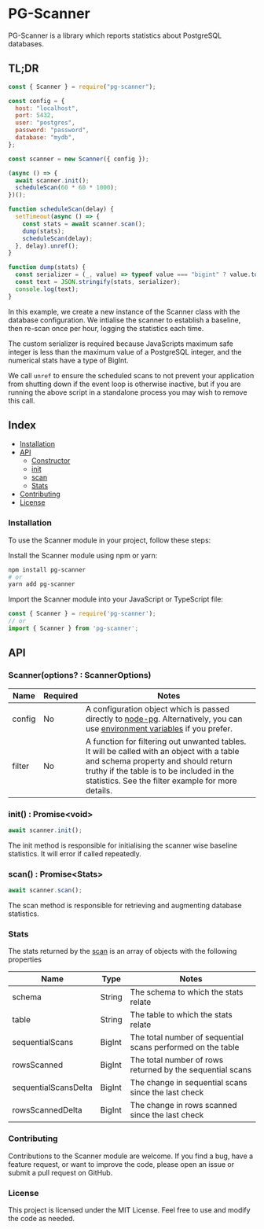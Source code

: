 # PG-Scanner

PG-Scanner is a library which reports statistics about PostgreSQL databases.

## TL;DR

```js
const { Scanner } = require("pg-scanner");

const config = {
  host: "localhost",
  port: 5432,
  user: "postgres",
  password: "password",
  database: "mydb",
};

const scanner = new Scanner({ config });

(async () => {
  await scanner.init();
  scheduleScan(60 * 60 * 1000);
})();

function scheduleScan(delay) {
  setTimeout(async () => {
    const stats = await scanner.scan();
    dump(stats);
    scheduleScan(delay);
  }, delay).unref();
}

function dump(stats) {
  const serializer = (_, value) => typeof value === "bigint" ? value.toString() : value;
  const text = JSON.stringify(stats, serializer);
  console.log(text);
}
```

In this example, we create a new instance of the Scanner class with the database configuration. We intialise the scanner to establish a baseline, then re-scan once per hour, logging the statistics each time.

The custom serializer is required because JavaScripts maximum safe integer is less than the maximum value of a PostgreSQL integer, and the numerical stats have a type of BigInt.

We call `unref` to ensure the scheduled scans to not prevent your application from shutting down if the event loop is otherwise inactive, but if you are running the above script in a standalone process you may wish to remove this call.

## Index

<!-- no toc -->

- [Installation](#installation)
- [API](#api)
  - [Constructor](#scanneroptions--scanneroptions)
  - [init](#init--promisevoid)
  - [scan](#scan--promisestats)
  - [Stats](#stats)
- [Contributing](#contributing)
- [License](#license)


### Installation

To use the Scanner module in your project, follow these steps:

Install the Scanner module using npm or yarn:

```bash
npm install pg-scanner
# or
yarn add pg-scanner
```

Import the Scanner module into your JavaScript or TypeScript file:

```js
const { Scanner } = require('pg-scanner');
// or
import { Scanner } from 'pg-scanner';
```

## API

### Scanner(options? : ScannerOptions)

| Name    | Required | Notes                                                                                                                                                                                                                                  |
| ------- | -------- | -------------------------------------------------------------------------------------------------------------------------------------------------------------------------------------------------------------------------------------- |
| config  | No       | A configuration object which is passed directly to [node-pg](https://www.npmjs.com/package/pg). Alternatively, you can use [environment variables](https://node-postgres.com/features/connecting#environment-variables) if you prefer. |
| filter  | No       | A function for filtering out unwanted tables. It will be called with an object with a table and schema property and should return truthy if the table is to be included in the statistics. See the filter example for more details.                   |

### init() : Promise&lt;void&gt;

```js
await scanner.init();
```

The init method is responsible for initialising the scanner wise baseline statistics. It will error if called repeatedly.

### scan() : Promise&lt;Stats&gt;

```js
await scanner.scan();
```

The scan method is responsible for retrieving and augmenting database statistics.

### Stats

The stats returned by the [scan](#scan) is an array of objects with the following properties

| Name                 | Type   | Notes                                                                 |
| -------------------- | ------ | --------------------------------------------------------------------- |
| schema               | String | The schema to which the stats relate                                  |
| table                | String | The table to which the stats relate                                   |
| sequentialScans      | BigInt | The total number of sequential scans performed on the table           |
| rowsScanned          | BigInt | The total number of rows returned by the sequential scans             |
| sequentialScansDelta | BigInt | The change in sequential scans since the last check                   |
| rowsScannedDelta     | BigInt | The change in rows scanned since the last check                       |

### Contributing

Contributions to the Scanner module are welcome. If you find a bug, have a feature request, or want to improve the code, please open an issue or submit a pull request on GitHub.

### License

This project is licensed under the MIT License. Feel free to use and modify the code as needed.

